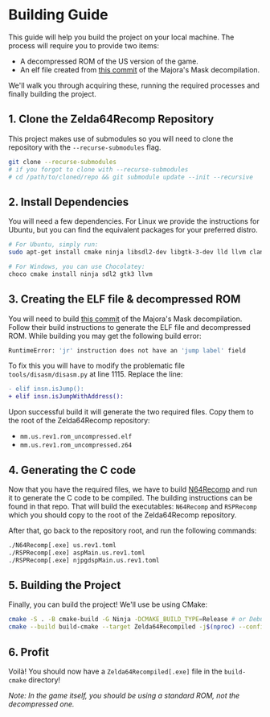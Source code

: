 # Building Guide

This guide will help you build the project on your local machine. The process will require you to provide two items:
- A decompressed ROM of the US version of the game.
- An elf file created from [this commit](https://github.com/zeldaret/mm/tree/23beee0717364de43ca9a82957cc910cf818de90) of the Majora's Mask decompilation.

We'll walk you through acquiring these, running the required processes and finally building the project.

## 1. Clone the Zelda64Recomp Repository
This project makes use of submodules so you will need to clone the repository with the `--recurse-submodules` flag.

```bash
git clone --recurse-submodules
# if you forgot to clone with --recurse-submodules
# cd /path/to/cloned/repo && git submodule update --init --recursive
```

## 2. Install Dependencies

You will need a few dependencies. For Linux we provide the instructions for Ubuntu, but you can find the equivalent packages for your preferred distro.

```bash
# For Ubuntu, simply run:
sudo apt-get install cmake ninja libsdl2-dev libgtk-3-dev lld llvm clang-15

# For Windows, you can use Chocolatey:
choco cmake install ninja sdl2 gtk3 llvm
```

## 3. Creating the ELF file & decompressed ROM
You will need to build [this commit](https://github.com/zeldaret/mm/tree/23beee0717364de43ca9a82957cc910cf818de90) of the Majora's Mask decompilation. Follow their build instructions to generate the ELF file and decompressed ROM. While building you may get the following build error:
```bash
RuntimeError: 'jr' instruction does not have an 'jump label' field
```

To fix this you will have to modify the problematic file `tools/disasm/disasm.py` at line 1115. Replace the line:
```diff
- elif insn.isJump():
+ elif insn.isJumpWithAddress():
```

Upon successful build it will generate the two required files. Copy them to the root of the Zelda64Recomp repository:
- `mm.us.rev1.rom_uncompressed.elf`
- `mm.us.rev1.rom_uncompressed.z64`

## 4. Generating the C code

Now that you have the required files, we have to build [N64Recomp](https://github.com/Mr-Wiseguy/N64Recomp) and run it to generate the C code to be compiled. The building instructions can be found in that repo. That will build the executables: `N64Recomp` and `RSPRecomp` which you should copy to the root of the Zelda64Recomp repository.

After that, go back to the repository root, and run the following commands:
```bash
./N64Recomp[.exe] us.rev1.toml
./RSPRecomp[.exe] aspMain.us.rev1.toml
./RSPRecomp[.exe] njpgdspMain.us.rev1.toml
```

## 5. Building the Project

Finally, you can build the project! We'll use be using CMake:
```bash
cmake -S . -B cmake-build -G Ninja -DCMAKE_BUILD_TYPE=Release # or Debug if you want to debug
cmake --build build-cmake --target Zelda64Recompiled -j$(nproc) --config Release # or Debug
```

## 6. Profit

Voilà! You should now have a `Zelda64Recompiled[.exe]` file in the `build-cmake` directory!

_Note: In the game itself, you should be using a standard ROM, not the decompressed one._

